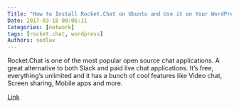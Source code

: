 ```yaml
---
Title: "How to Install Rocket.Chat on Ubuntu and Use it on Your WordPress"
Date: 2017-03-18 00:06:11
Categories: [network]
tags: [rocket.chat, wordpress]
Authors: sedlav
---
```


Rocket.Chat is one of the most popular open source chat applications. A great alternative to both Slack and paid live chat applications. It’s free, everything’s unlimited and it has a bunch of cool features like Video chat, Screen sharing, Mobile apps and more.

[Link](https://thishosting.rocks/how-to-install-rocket-chat-on-ubuntu-and-use-it-on-your-wordpress/)
